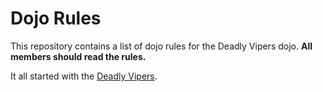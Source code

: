 Dojo Rules
==========

This repository contains a list of dojo rules for the Deadly Vipers dojo.
**All members should read the rules.**

It all started with the [Deadly Vipers](https://github.com/deadlyvipers).

